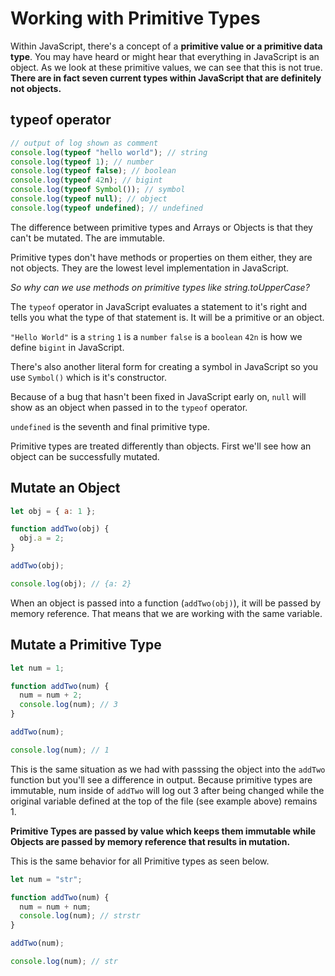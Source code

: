 # Working with Primitive Types

Within JavaScript, there's a concept of a **primitive value or a primitive data type**. You may have heard or might hear that everything in JavaScript is an object. As we look at these primitive values, we can see that this is not true. **There are in fact seven current types within JavaScript that are definitely not objects.**

## typeof operator

```js
// output of log shown as comment
console.log(typeof "hello world"); // string
console.log(typeof 1); // number
console.log(typeof false); // boolean
console.log(typeof 42n); // bigint
console.log(typeof Symbol()); // symbol
console.log(typeof null); // object
console.log(typeof undefined); // undefined
```

The difference between primitive types and Arrays or Objects is that they can't be mutated. The are immutable.

Primitive types don't have methods or properties on them either, they are not objects. They are the lowest level implementation in JavaScript.

_So why can we use methods on primitive types like string.toUpperCase?_

The `typeof` operator in JavaScript evaluates a statement to it's right and tells you what the type of that statement is. It will be a primitive or an object.

`"Hello World"` is a `string`
`1` is a `number`
`false` is a `boolean`
`42n` is how we define `bigint` in JavaScript.

There's also another literal form for creating a symbol in JavaScript so you use `Symbol()` which is it's constructor.

Because of a bug that hasn't been fixed in JavaScript early on, `null` will show as an object when passed in to the `typeof` operator.

`undefined` is the seventh and final primitive type.

Primitive types are treated differently than objects. First we'll see how an object can be successfully mutated.

## Mutate an Object

```js
let obj = { a: 1 };

function addTwo(obj) {
  obj.a = 2;
}

addTwo(obj);

console.log(obj); // {a: 2}
```

When an object is passed into a function (`addTwo(obj)`), it will be passed by memory reference. That means that we are working with the same variable.

## Mutate a Primitive Type

```js
let num = 1;

function addTwo(num) {
  num = num + 2;
  console.log(num); // 3
}

addTwo(num);

console.log(num); // 1
```

This is the same situation as we had with passsing the object into the `addTwo` function but you'll see a difference in output. Because primitive types are immutable, num inside of `addTwo` will log out 3 after being changed while the original variable defined at the top of the file (see example above) remains 1.

**Primitive Types are passed by value which keeps them immutable while Objects are passed by memory reference that results in mutation.**

This is the same behavior for all Primitive types as seen below.

```js
let num = "str";

function addTwo(num) {
  num = num + num;
  console.log(num); // strstr
}

addTwo(num);

console.log(num); // str
```
